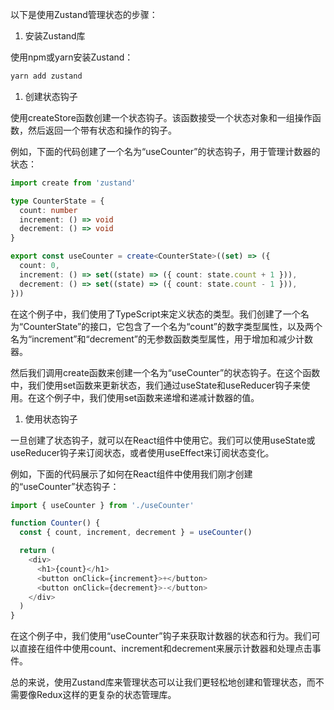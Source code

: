 以下是使用Zustand管理状态的步骤：

1. 安装Zustand库

使用npm或yarn安装Zustand：

```bash
yarn add zustand
```

1. 创建状态钩子

使用createStore函数创建一个状态钩子。该函数接受一个状态对象和一组操作函数，然后返回一个带有状态和操作的钩子。

例如，下面的代码创建了一个名为“useCounter”的状态钩子，用于管理计数器的状态：

```ts
import create from 'zustand'

type CounterState = {
  count: number
  increment: () => void
  decrement: () => void
}

export const useCounter = create<CounterState>((set) => ({
  count: 0,
  increment: () => set((state) => ({ count: state.count + 1 })),
  decrement: () => set((state) => ({ count: state.count - 1 })),
}))
```

在这个例子中，我们使用了TypeScript来定义状态的类型。我们创建了一个名为“CounterState”的接口，它包含了一个名为“count”的数字类型属性，以及两个名为“increment”和“decrement”的无参数函数类型属性，用于增加和减少计数器。

然后我们调用create函数来创建一个名为“useCounter”的状态钩子。在这个函数中，我们使用set函数来更新状态，我们通过useState和useReducer钩子来使用。在这个例子中，我们使用set函数来递增和递减计数器的值。

1. 使用状态钩子

一旦创建了状态钩子，就可以在React组件中使用它。我们可以使用useState或useReducer钩子来订阅状态，或者使用useEffect来订阅状态变化。

例如，下面的代码展示了如何在React组件中使用我们刚才创建的“useCounter”状态钩子：

``` ts
import { useCounter } from './useCounter'

function Counter() {
  const { count, increment, decrement } = useCounter()

  return (
    <div>
      <h1>{count}</h1>
      <button onClick={increment}>+</button>
      <button onClick={decrement}>-</button>
    </div>
  )
}
```

在这个例子中，我们使用“useCounter”钩子来获取计数器的状态和行为。我们可以直接在组件中使用count、increment和decrement来展示计数器和处理点击事件。

总的来说，使用Zustand库来管理状态可以让我们更轻松地创建和管理状态，而不需要像Redux这样的更复杂的状态管理库。

